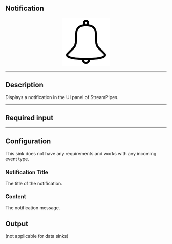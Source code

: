 <!--
  ~ Licensed to the Apache Software Foundation (ASF) under one or more
  ~ contributor license agreements.  See the NOTICE file distributed with
  ~ this work for additional information regarding copyright ownership.
  ~ The ASF licenses this file to You under the Apache License, Version 2.0
  ~ (the "License"); you may not use this file except in compliance with
  ~ the License.  You may obtain a copy of the License at
  ~
  ~    http://www.apache.org/licenses/LICENSE-2.0
  ~
  ~ Unless required by applicable law or agreed to in writing, software
  ~ distributed under the License is distributed on an "AS IS" BASIS,
  ~ WITHOUT WARRANTIES OR CONDITIONS OF ANY KIND, either express or implied.
  ~ See the License for the specific language governing permissions and
  ~ limitations under the License.
  ~
  -->

## Notification

<p align="center"> 
    <img src="icon.png" width="150px;" class="pe-image-documentation"/>
</p>

***

## Description

Displays a notification in the UI panel of StreamPipes.

***

## Required input


***

## Configuration

This sink does not have any requirements and works with any incoming event type.

### Notification Title

The title of the notification.

### Content

The notification message.

## Output

(not applicable for data sinks)